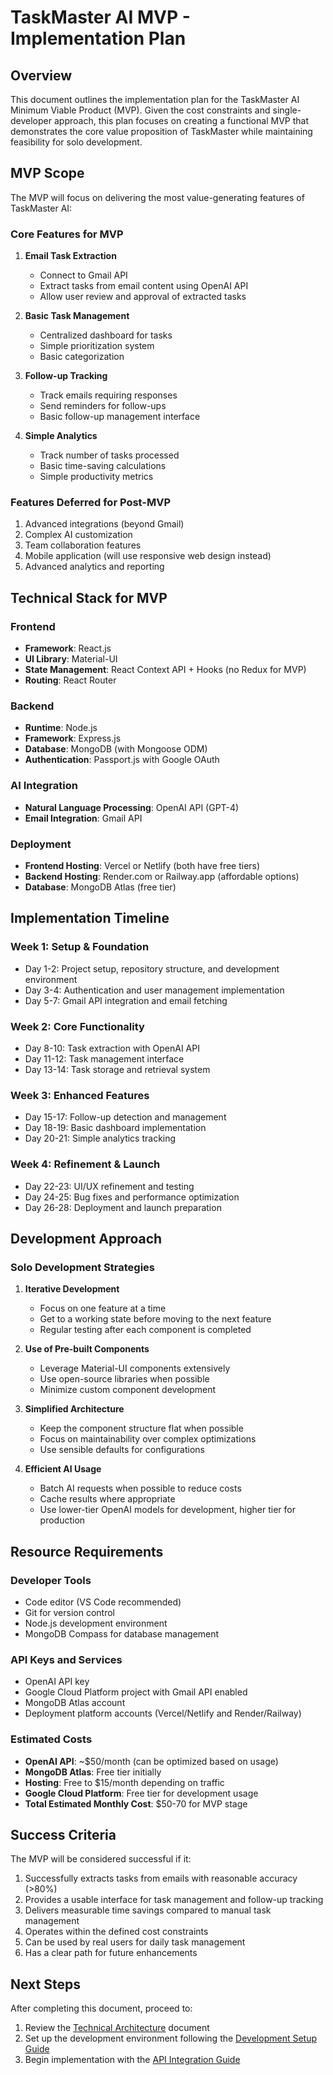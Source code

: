 # TaskMaster AI MVP - Implementation Plan

## Overview

This document outlines the implementation plan for the TaskMaster AI Minimum Viable Product (MVP). Given the cost constraints and single-developer approach, this plan focuses on creating a functional MVP that demonstrates the core value proposition of TaskMaster while maintaining feasibility for solo development.

## MVP Scope

The MVP will focus on delivering the most value-generating features of TaskMaster AI:

### Core Features for MVP

1. **Email Task Extraction**
   - Connect to Gmail API 
   - Extract tasks from email content using OpenAI API
   - Allow user review and approval of extracted tasks

2. **Basic Task Management**
   - Centralized dashboard for tasks
   - Simple prioritization system
   - Basic categorization

3. **Follow-up Tracking**
   - Track emails requiring responses
   - Send reminders for follow-ups
   - Basic follow-up management interface

4. **Simple Analytics**
   - Track number of tasks processed
   - Basic time-saving calculations
   - Simple productivity metrics

### Features Deferred for Post-MVP

1. Advanced integrations (beyond Gmail)
2. Complex AI customization
3. Team collaboration features
4. Mobile application (will use responsive web design instead)
5. Advanced analytics and reporting

## Technical Stack for MVP

### Frontend
- **Framework**: React.js
- **UI Library**: Material-UI
- **State Management**: React Context API + Hooks (no Redux for MVP)
- **Routing**: React Router

### Backend
- **Runtime**: Node.js
- **Framework**: Express.js
- **Database**: MongoDB (with Mongoose ODM)
- **Authentication**: Passport.js with Google OAuth

### AI Integration
- **Natural Language Processing**: OpenAI API (GPT-4)
- **Email Integration**: Gmail API

### Deployment
- **Frontend Hosting**: Vercel or Netlify (both have free tiers)
- **Backend Hosting**: Render.com or Railway.app (affordable options)
- **Database**: MongoDB Atlas (free tier)

## Implementation Timeline

### Week 1: Setup & Foundation
- Day 1-2: Project setup, repository structure, and development environment
- Day 3-4: Authentication and user management implementation
- Day 5-7: Gmail API integration and email fetching

### Week 2: Core Functionality
- Day 8-10: Task extraction with OpenAI API
- Day 11-12: Task management interface
- Day 13-14: Task storage and retrieval system

### Week 3: Enhanced Features
- Day 15-17: Follow-up detection and management
- Day 18-19: Basic dashboard implementation
- Day 20-21: Simple analytics tracking

### Week 4: Refinement & Launch
- Day 22-23: UI/UX refinement and testing
- Day 24-25: Bug fixes and performance optimization
- Day 26-28: Deployment and launch preparation

## Development Approach

### Solo Development Strategies

1. **Iterative Development**
   - Focus on one feature at a time
   - Get to a working state before moving to the next feature
   - Regular testing after each component is completed

2. **Use of Pre-built Components**
   - Leverage Material-UI components extensively
   - Use open-source libraries when possible
   - Minimize custom component development

3. **Simplified Architecture**
   - Keep the component structure flat when possible
   - Focus on maintainability over complex optimizations
   - Use sensible defaults for configurations

4. **Efficient AI Usage**
   - Batch AI requests when possible to reduce costs
   - Cache results where appropriate
   - Use lower-tier OpenAI models for development, higher tier for production

## Resource Requirements

### Developer Tools
- Code editor (VS Code recommended)
- Git for version control
- Node.js development environment
- MongoDB Compass for database management

### API Keys and Services
- OpenAI API key
- Google Cloud Platform project with Gmail API enabled
- MongoDB Atlas account
- Deployment platform accounts (Vercel/Netlify and Render/Railway)

### Estimated Costs
- **OpenAI API**: ~$50/month (can be optimized based on usage)
- **MongoDB Atlas**: Free tier initially
- **Hosting**: Free to $15/month depending on traffic
- **Google Cloud Platform**: Free tier for development usage
- **Total Estimated Monthly Cost**: $50-70 for MVP stage

## Success Criteria

The MVP will be considered successful if it:

1. Successfully extracts tasks from emails with reasonable accuracy (>80%)
2. Provides a usable interface for task management and follow-up tracking
3. Delivers measurable time savings compared to manual task management
4. Operates within the defined cost constraints
5. Can be used by real users for daily task management
6. Has a clear path for future enhancements

## Next Steps

After completing this document, proceed to:

1. Review the [Technical Architecture](./docs/Technical_Architecture.md) document
2. Set up the development environment following the [Development Setup Guide](./docs/Development_Setup.md)
3. Begin implementation with the [API Integration Guide](./docs/API_Integration.md)
